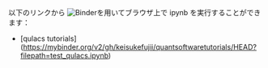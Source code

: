 以下のリンクから ![Binder](https://mybinder.org/badge_logo.svg)を用いてブラウザ上で ipynb を実行することができます：
- [qulacs tutorials]
(https://mybinder.org/v2/gh/keisukefujii/quantsoftwaretutorials/HEAD?filepath=test_qulacs.ipynb)


